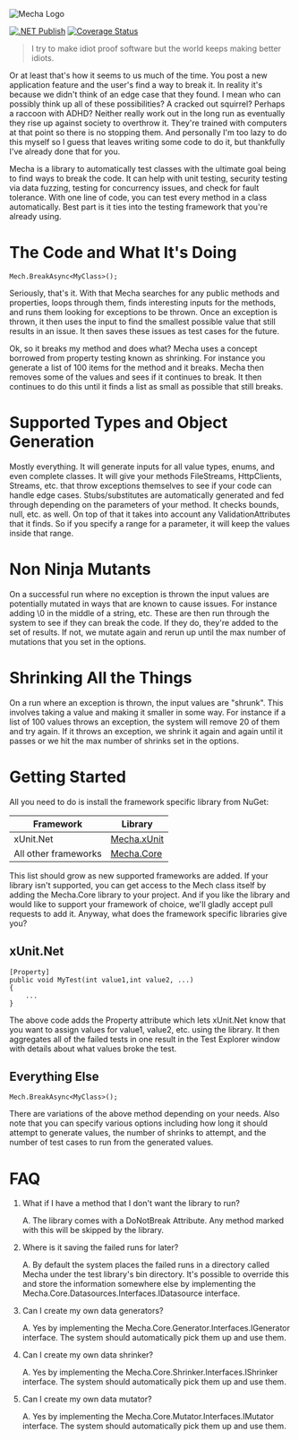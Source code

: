 ![Mecha Logo](https://repository-images.githubusercontent.com/337571372/3bfdaf00-a467-11eb-9e15-c30893f31981)

 [![.NET Publish](https://github.com/JaCraig/Mecha/actions/workflows/dotnet-publish.yml/badge.svg)](https://github.com/JaCraig/Mecha/actions/workflows/dotnet-publish.yml) [![Coverage Status](https://coveralls.io/repos/github/JaCraig/Mecha/badge.svg?branch=main)](https://coveralls.io/github/JaCraig/Mecha?branch=main)

> I try to make idiot proof software but the world keeps making better idiots.

Or at least that's how it seems to us much of the time. You post a new application feature and the user's find a way to break it. In reality it's because we didn't think of an edge case that they found. I mean who can possibly think up all of these possibilities? A cracked out squirrel? Perhaps a raccoon with ADHD? Neither really work out in the long run as eventually they rise up against society to overthrow it. They're trained with computers at that point so there is no stopping them. And personally I'm too lazy to do this myself so I guess that leaves writing some code to do it, but thankfully I've already done that for you.

Mecha is a library to automatically test classes with the ultimate goal being to find ways to break the code. It can help with unit testing, security testing via data fuzzing, testing for concurrency issues, and check for fault tolerance. With one line of code, you can test every method in a class automatically. Best part is it ties into the testing framework that you're already using.

# The Code and What It's Doing

    Mech.BreakAsync<MyClass>();

Seriously, that's it. With that Mecha searches for any public methods and properties, loops through them, finds interesting inputs for the methods, and runs them looking for exceptions to be thrown. Once an exception is thrown, it then uses the input to find the smallest possible value that still results in an issue. It then saves these issues as test cases for the future.

Ok, so it breaks my method and does what? Mecha uses a concept borrowed from property testing known as shrinking. For instance you generate a list of 100 items for the method and it breaks. Mecha then removes some of the values and sees if it continues to break. It then continues to do this until it finds a list as small as possible that still breaks.

# Supported Types and Object Generation

Mostly everything. It will generate inputs for all value types, enums, and even complete classes. It will give your methods FileStreams, HttpClients, Streams, etc. that throw exceptions themselves to see if your code can handle edge cases. Stubs/substitutes are automatically generated and fed through depending on the parameters of your method. It checks bounds, null, etc. as well. On top of that it takes into account any ValidationAttributes that it finds. So if you specify a range for a parameter, it will keep the values inside that range.

# Non Ninja Mutants

On a successful run where no exception is thrown the input values are potentially mutated in ways that are known to cause issues. For instance adding \0 in the middle of a string, etc. These are then run through the system to see if they can break the code. If they do, they're added to the set of results. If not, we mutate again and rerun up until the max number of mutations that you set in the options.

# Shrinking All the Things

On a run where an exception is thrown, the input values are "shrunk". This involves taking a value and making it smaller in some way. For instance if a list of 100 values throws an exception, the system will remove 20 of them and try again. If it throws an exception, we shrink it again and again until it passes or we hit the max number of shrinks set in the options.

# Getting Started

All you need to do is install the framework specific library from NuGet:

| Framework | Library |
|-----------|---------|
| xUnit.Net | [Mecha.xUnit](https://www.nuget.org/packages/Mecha.xUnit/) |
| All other frameworks | [Mecha.Core](https://www.nuget.org/packages/Mecha.Core/) |

This list should grow as new supported frameworks are added. If your library isn't supported, you can get access to the Mech class itself by adding the Mecha.Core library to your project. And if you like the library and would like to support your framework of choice, we'll gladly accept pull requests to add it. Anyway, what does the framework specific libraries give you?

## xUnit.Net

    [Property]
    public void MyTest(int value1,int value2, ...)
    {
        ...
    }

The above code adds the Property attribute which lets xUnit.Net know that you want to assign values for value1, value2, etc. using the library. It then aggregates all of the failed tests in one result in the Test Explorer window with details about what values broke the test.

## Everything Else

    Mech.BreakAsync<MyClass>();

There are variations of the above method depending on your needs. Also note that you can specify various options including how long it should attempt to generate values, the number of shrinks to attempt, and the number of test cases to run from the generated values.

# FAQ

1. What if I have a method that I don't want the library to run?

    A. The library comes with a DoNotBreak Attribute. Any method marked with this will be skipped by the library.

2. Where is it saving the failed runs for later?

    A. By default the system places the failed runs in a directory called Mecha under the test library's bin directory. It's possible to override this and store the information somewhere else by implementing the Mecha.Core.Datasources.Interfaces.IDatasource interface.

3. Can I create my own data generators?

    A. Yes by implementing the Mecha.Core.Generator.Interfaces.IGenerator interface. The system should automatically pick them up and use them.

4. Can I create my own data shrinker?

    A. Yes by implementing the Mecha.Core.Shrinker.Interfaces.IShrinker interface. The system should automatically pick them up and use them.

5. Can I create my own data mutator?

    A. Yes by implementing the Mecha.Core.Mutator.Interfaces.IMutator interface. The system should automatically pick them up and use them.
